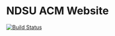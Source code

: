 NDSU ACM Website
================
[![Build Status](https://travis-ci.org/acm-ndsu/NDSU-ACM-Website.svg?branch=master)](https://travis-ci.org/acm-ndsu/NDSU-ACM-Website)

